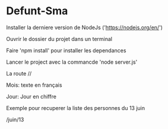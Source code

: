 # Defunt-Sma
Installer la derniere version de NodeJs ('https://nodejs.org/en/')

Ouvrir le dossier du projet dans un terminal

Faire 'npm install' pour installer les dependances

Lancer le project avec la commancde 'node server.js'

La route <nom de domaine>/<mois>/<jour>

Mois: texte en français

Jour: Jour en chiffre

Exemple pour recuperer la liste des personnes du 13 juin

<nom de domaine>/juin/13
